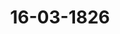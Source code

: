 ---  
schema: default  
title: 16-03-1826  
organization: Team Charlie  
notes: "<p>Description</p><p>Siebente Sitzung.

Geschehen, Frankfurt den 16. März 1826.

In Gegenwart

aller in der sechsten Sitzung Anwesenden.</p><p>§.33</p><p>Pensionsangelegenheit der Mitglieder und Diener des Deutschen und

Johanniter=Ordens.

(22. Sitz. §. 125 v. J. 1824.)

Auf Antrag des Präsidiums wurde die für die Pensionsangelegenheit der Mitglie

der und Diener des Deutschen und Johanniter=Ordens bestehende Commission zu ergänzen

beschlossen, und es wurde an die Stelle des verstorbenen Herrn Grafen von Eyben, der

Herr Gesandte vom Königreiche Sachsen

gewählt.</p><p>§.34</p><p>Bundestags=Ausschuß in Militärangelegenheiten.

(18. Sitz. §. 112 v. J. 1824.)

Ferner wurde zur Wahl zweier Mitglieder des Bundestags=Ausschusses in Militäran

gelegenheiten geschritten, um in demselben den immittelst ausgetretenen Herrn von Pfeffel

und den verstorbenen Herrn Grafen von Eyben zu ersetzen.

Die Wahl fiel auf die Herren Gesandten von

Baiern und

Holstein.

Die Stimmen für Letztern waren mit jenen für den Herrn Gesandten von Oldenburg,

Anhalt und Schwarzburg gleich, worauf Präsidium für Holstein entschied.</p><p>§.35</p><p>Die Streitigkeit zwischen dem Großherzogthume Sachsen=Weimar=Ei=

senach und dem Fürstenthume Schwarzburg=Rudolstadt, dann den

Herzogthümern Sachsen=Coburg, Hildburghausen, Meiningen und

dem Fürstenthume Schwarzburg=Sondershausen, wegen der aus

dem Thüringer Rayonverbande vom Jahre 1814 herrührenden

Forderungen.

(1. Sitz. §. 7 v. J. 1823.)

Der Königlich=Hannöverische Gesandte, Herr von Hammerstein,

legt ein Schreiben des Königlich-Großbritannisch=Hannöverischen Oberappellationsgerichts

zu Celle als Austrägalinstanz, d. d. Celle den 22. Februar d. J., vor, worin dasselbe an=

zeigt, daß in eben bezeichneter Sache zwar am 26. April 1824 das Großherzogthum

Sachsen=Weimar=Eisenach mit einer gegen die Herzogthümer Sachsen=Coburg=Saalfeld

und Sachsen=Hildburghausen gerichteten Klage aufgetreten sey, daß indessen theils die, bei

der Weitläufigkeit und Verwickelung dieses Rechtsstreites, den Sachführern nicht zu versagen

gewesenen Fristen, theils ein durch das den beklagten Herzogthümern von dem klagenden

Großherzogthume zugemuthete litis consortium herbeigeführter Incidentstreit, die Unmöglich

keit zur Folge gehabt haben, binnen der in dem 8. Artikel des Beschlusses der hohen Bun

desversammlung vom 16. Juni 1817 vorgeschriebenen Frist, diese Sache, in welcher jetzt die

Verhandlung des Repliksatzes gewärtigt werde, zum Ende zu fördern.

Die hohe Bundesversammlung nahm diese Anzeige zur Wissenschaft.</p><p>§.36</p><p>Pensionsgesuch des ehemaligen Kammergerichts=Pedellen Aßmann zu

Wetzlar.

(7. Sitz. §. 34 v. J. 1825.)

Derselbe Herr Gesandte giebt Kenntniß von dem wiederholten Gesuche des

Kammergerichts=Pedellen Aßmann zu Wetzlar (Num. 40 v. 1825 u. 16 von 1826 des

Einr. Prot.) und bemerkt, unter Bezug auf die früheren diesem Gegenstande gewidmeten

Vorträge in den Jahren 1818 bis 1825, daß noch immer die nämlichen Beweggründe für

dieses Gesuch sprächen. Es wurde hierauf

beschlossen:

dem Pedellen Aßmann aus den bei der Bundescasse deponirten Kammergerichts=Su=

stentations=Geldern Ein hundert funfzig Gulden verabfolgen zu lassen, die Casse

verwaltung in dessen Gemäßheit anzuweisen und den Bittsteller davon zu benachrichtigen.</p><p>§.37</p><p>Legitimation der zur Militärcommission der Deutschen Bundesver

sammlung abgeordneten Generale und Stabsofficiere.

(1. Sitz. §. 4. d. J.)

Hannover. Der Herr Gesandte zeigt an, daß am 19. März dieses Jahres bei

der Militärcommission die Stimmführung für das zehnte Armeecorps von der ersten auf

die zweite Division übergehe und daß der Königlich=Hannöverische Herr Major Meineke

noch ferner als Bevollmächtigter der ersten Division dahier verbleiben werde.

Baden: zeigt an, daß, da nunmehr die Stimmführung für das achte Corps von

Würtemberg auf Baden übergehe, der Großherzoglich=Badische Herr Oberst und Revüe=

Jnspector von Freydorf damit beauftragt sey.

Kurhessen. Kurfürstliche Gesandtschaft hat hoher Bundesversammlung die Anzeige

zu machen, daß die Stimmführung für das neunte Armeecorps von der ersten auf die zweite

Division vom 19. d. M. an bis zum 19. Mai 1827 übergehe, und nach der bisher beob

achteten Reihenfolge der Bevollmächtigte von Kurhessen bestellt werde, Seine Königliche Ho

heit der Kurfürst dem zufolge, mit Zustimmung der betreffenden Regierungen, dem Herrn

Generalmajor von Dalwigk, Commandanten zu Hanau, die hierzu erforderliche Voll

macht ertheilt hätten.

Dänemark, wegen Holstein und Lauenburg. Der Herr Gesandte Frei=

herr von Pechlin zeigt an, daß der Königlich=Dänische Major im Generalstabe, Herr

von Trepka, bei der Militärcommission zur Stimmführung des zehnten Armeecorps be

vollmächtigt worden sey.

Hierauf wurde

beschlossen:

von diesen Anzeigen auf herkömmliche Art der Militärcommission der Deutschen Bun

desversammlung Eröffnung zu machen.</p><p>§.38</p><p>Präsidium schlägt vor, daß während den Char= und Osterwochen die Sitzungen

auszusetzen seyn dürften, und die nächste Sitzung auf den 6. April d. J. anzuberaumen

wäre; womit sich sämmtliche Gesandtschaften einverstanden erklärten.</p><p>§.39</p><p>Einreichungs=Protokoll.

Die Eingaben

Num. 32, eingereicht am 12. dieses Monats, von den Protokollisten und Nota

rien des vormaligen R. K. Gerichts zu Wetzlar, wiederholtes Ge

such um Ertheilung eines Vorschusses auf die zu hoffende Entschädigung.

Num. 35

einger. am 14. d., von Dr. Ehrmann dahier, als Anwalt der Erben des

vormaligen Kurmainzischen Rheinzollbesehers, Joh. Jgnaz Hellermann, nach

trägliches Besoldungs=resp. Pensions=Rückstands=Gesuch. Mit 42 Anlagen.

Num. 34, einger. am 15 d., von Demselben, als Anwalt des Hofgerichtsraths Beis

ler u. Cons., Legitimations=Berichtigung nebst erneuerter Bitte, die Pensi

onsrückstände der ehemaligen Rheinzollbeamten betreffend. Mit Anl. 3 und 4.

Num. 35, einger. am 15 d., von Demselben, als Anwalt des Domscholasters Freiherrn

von Boos, erneuertes Gesuch Namens des ehemal. Mainzer Domcapi=

tels, rückständige Forderungen an das ehemalige Großherzogthum Frankfurt

aus den Jahren 1813 und 1814 betr.

wurden den betreffenden Commissionen übergeben.

Jn der heutigen Sitzung wurden noch zwei Separatprotokolle aufgenommen.

Folgen die Unterschriften.</p>"  
resources:  
- format: png  
  name: Page95[33-34].png  
  url: ../../data_img/Protokolle_BV_18_1826/16-03-1826/Page95[33-34].png  
- format: png  
  name: Page96[35-36].png  
  url: ../../data_img/Protokolle_BV_18_1826/16-03-1826/Page96[35-36].png  
- format: png  
  name: Page97[37-38].png  
  url: ../../data_img/Protokolle_BV_18_1826/16-03-1826/Page97[37-38].png  
- format: png  
  name: Page98[39].png  
  url: ../../data_img/Protokolle_BV_18_1826/16-03-1826/Page98[39].png  
category:   
  - Protokolle_BV_18_1826  
maintainer: Tao Luo  
maintainer_email: t.luo.21@abdn.ac.uk  
---
